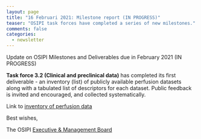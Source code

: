 ```yaml
---
layout: page
title: "16 Februari 2021: Milestone report (IN PROGRESS)"
teaser: "OSIPI task forces have completed a series of new milestones."
comments: false
categories:
  - newsletter
---
```


Update on OSIPI Milestones and Deliverables due in February 2021 (IN PROGRESS)

**Task force 3.2 (Clinical and preclinical data)** has completed its first deliverable - an inventory (list) of publicly available perfusion datasets along with a tabulated list of descriptors for each dataset. Public feedback is invited and encouraged, and collected systematically. 

Link to [inventory of perfusion data](https://docs.google.com/spreadsheets/d/1lBEBTttyLpKIPcRo8XzXhlry-owxaUkZ-Eoq6-LJWwY/edit#gid=1368103) 


Best wishes,

The OSIPI [Executive & Management Board](https://www.osipi.org/emb/)
